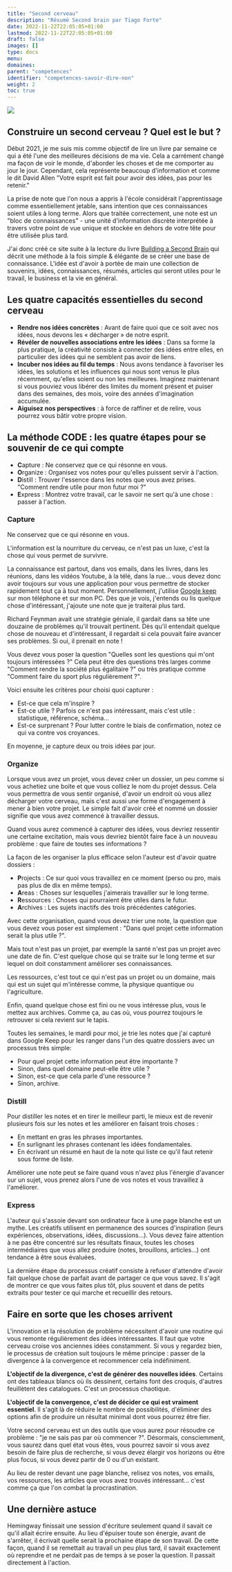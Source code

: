 ```yaml
---
title: "Second cerveau"
description: "Résumé Second brain par Tiago Forte"
date: 2022-11-22T22:05:05+01:00
lastmod: 2022-11-22T22:05:05+01:00
draft: false
images: []
type: docs
menu:
domaines:
parent: "competences"
identifier: "competences-savoir-dire-non"
weight: 2
toc: true
---
```


<a href="https://www.amazon.fr/dp/B09MDNDYYF?&linkCode=li2&tag=blog-straumat-21&linkId=10d5fbc7befd628292d2f1dd34638b24&language=fr_FR&ref_=as_li_ss_il" target="_blank"><img border="0" src="//ws-eu.amazon-adsystem.com/widgets/q?_encoding=UTF8&ASIN=B09MDNDYYF&Format=_SL160_&ID=AsinImage&MarketPlace=FR&ServiceVersion=20070822&WS=1&tag=blog-straumat-21&language=fr_FR" ></a><img src="https://ir-fr.amazon-adsystem.com/e/ir?t=blog-straumat-21&language=fr_FR&l=li2&o=8&a=B09MDNDYYF" width="1" height="1" border="0" alt="" style="border:none !important; margin:0px !important;" />

## Construire un second cerveau ? Quel est le but ?

Début 2021, je me suis mis comme objectif de lire un livre par semaine ce qui a été l'une des meilleures décisions de ma
vie. Cela a carrément changé ma façon de voir le monde, d'aborder les choses et de me comporter au jour le jour.
Cependant, cela représente beaucoup d'information et comme le dit David Allen "Votre esprit est fait pour avoir des
idées, pas pour les retenir."

La prise de note que l'on nous a appris à l'école considérait l'apprentissage comme essentiellement jetable, sans
intention que ces connaissances soient utiles à long terme. Alors que traitée correctement, une note est un "bloc de
connaissances" - une unité d'information discrète interprétée à travers votre point de vue unique et stockée en dehors
de votre tête pour être utilisée plus tard.

J'ai donc créé ce site suite à la lecture du livre [Building a Second Brain](https://amzn.to/3LQCulw) qui décrit une
méthode à la fois simple & élégante de se créer une base de connaissance. L'idée est d'avoir à portée de main une
collection de souvenirs, idées, connaissances, résumés, articles qui seront utiles pour le travail, le business et la
vie en général.

## Les quatre capacités essentielles du second cerveau

- **Rendre nos idées concrètes** : Avant de faire quoi que ce soit avec nos idées, nous devons les « décharger » de
  notre esprit.
- **Révéler de nouvelles associations entre les idées** : Dans sa forme la plus pratique, la créativité consiste à
  connecter des idées entre elles, en particulier des idées qui ne semblent pas avoir de liens.
- **Incuber nos idées au fil du temps** : Nous avons tendance à favoriser les idées, les solutions et les influences qui
  nous sont venus le plus récemment, qu'elles soient ou non les meilleures. Imaginez maintenant si vous pouviez vous
  libérer des limites du moment présent et puiser dans des semaines, des mois, voire des années d'imagination accumulée.
- **Aiguisez nos perspectives** : à force de raffiner et de relire, vous pourrez vous bâtir votre propre vision.

## La méthode CODE : les quatre étapes pour se souvenir de ce qui compte

- **C**apture : Ne conservez que ce qui résonne en vous.
- **O**rganize : Organisez vos notes pour qu'elles puissent servir à l'action.
- **D**istill : Trouver l'essence dans les notes que vous avez prises. "Comment rendre utile pour mon futur moi ?"
- **E**xpress : Montrez votre travail, car le savoir ne sert qu'à une chose : passer à l'action.

### Capture

Ne conservez que ce qui résonne en vous.

L'information est la nourriture du cerveau, ce n'est pas un luxe, c'est la chose qui vous permet de survivre.

La connaissance est partout, dans vos emails, dans les livres, dans les réunions, dans les vidéos Youtube, à la télé,
dans la rue... vous devez donc avoir toujours sur vous une application pour vous permettre de stocker rapidement tout ça
à tout moment. Personnellement, j'utilise [Google keep](https://keep.google.com/) sur mon téléphone et sur mon PC. Dès
que je vois, j'entends ou lis quelque chose d'intéressant, j'ajoute une note que je traiterai plus tard.

Richard Feynman avait une stratégie géniale, il gardait dans sa tête une douzaine de problèmes qu'il trouvait pertinent.
Dès qu'il entendait quelque chose de nouveau et d'intéressant, il regardait si cela pouvait faire avancer ses problèmes.
Si oui, il prenait en note !

Vous devez vous poser la question "Quelles sont les questions qui m'ont toujours intéressées ?" Cela peut être des
questions très larges comme "Comment rendre la société plus égalitaire ?" ou très pratique comme "Comment faire du sport
plus régulièrement ?".

Voici ensuite les critères pour choisi quoi capturer :

- Est-ce que cela m'inspire ?
- Est-ce utile ? Parfois ce n'est pas intéressant, mais c'est utile : statistique, référence, schéma...
- Est-ce surprenant ? Pour lutter contre le biais de confirmation, notez ce qui va contre vos croyances.

En moyenne, je capture deux ou trois idées par jour.

### Organize

Lorsque vous avez un projet, vous devez créer un dossier, un peu comme si vous achetiez une boite et que vous colliez le
nom du projet dessus. Cela vous permettra de vous sentir organisé, d'avoir un endroit où vous allez décharger votre
cerveau, mais c'est aussi une forme d'engagement à mener à bien votre projet. Le simple fait d'avoir créé et nommé un
dossier signifie que vous avez commencé à travailler dessus.

Quand vous aurez commencé à capturer des idées, vous devriez ressentir une certaine excitation, mais vous devriez
bientôt faire face à un nouveau problème : que faire de toutes ses informations ?

La façon de les organiser la plus efficace selon l'auteur est d'avoir quatre dossiers :

- **P**rojects : Ce sur quoi vous travaillez en ce moment (perso ou pro, mais pas plus de dix en même temps).
- **A**reas : Choses sur lesquelles j'aimerais travailler sur le long terme.
- **R**essources : Choses qui pourraient être utiles dans le futur.
- **A**rchives : Les sujets inactifs des trois précédentes catégories.

Avec cette organisation, quand vous devez trier une note, la question que vous devez vous poser est simplement : "Dans
quel projet cette information serait la plus utile ?".

Mais tout n'est pas un projet, par exemple la santé n'est pas un projet avec une date de fin. C'est quelque chose qui se
traite sur le long terme et sur lequel on doit constamment améliorer ses connaissances.

Les ressources, c'est tout ce qui n'est pas un projet ou un domaine, mais qui est un sujet qui m'intéresse comme, la
physique quantique ou l'agriculture.

Enfin, quand quelque chose est fini ou ne vous intéresse plus, vous le mettez aux archives. Comme ça, au cas où, vous
pourrez toujours le retrouver si cela revient sur le tapis.

Toutes les semaines, le mardi pour moi, je trie les notes que j'ai capturé dans Google Keep pour les ranger dans l'un
des quatre dossiers avec un processus très simple:

- Pour quel projet cette information peut être importante ?
- Sinon, dans quel domaine peut-elle être utile ?
- Sinon, est-ce que cela parle d'une ressource ?
- Sinon, archive.

### Distill

Pour distiller les notes et en tirer le meilleur parti, le mieux est de revenir plusieurs fois sur les notes et les
améliorer en faisant trois choses :

- En mettant en gras les phrases importantes.
- En surlignant les phrases contenant les idées fondamentales.
- En écrivant un résumé en haut de la note qui liste ce qu'il faut retenir sous forme de liste.

Améliorer une note peut se faire quand vous n'avez plus l'énergie d'avancer sur un sujet, vous prenez alors l'une de vos
notes et vous travaillez à l'améliorer.

### Express

L'auteur qui s'assoie devant son ordinateur face à une page blanche est un mythe. Les créatifs utilisent en permanence
des sources d'inspiration (leurs expériences, observations, idées, discussions...). Vous devez faire attention à ne pas
être concentré sur les résultats finaux, toutes les choses intermédiaires que vous allez produire (notes, brouillons,
articles...) ont tendance à être sous évaluées.

La dernière étape du processus créatif consiste à refuser d'attendre d'avoir fait quelque chose de parfait avant de
partager ce que vous savez. Il s'agit de montrer ce que vous faites plus tôt, plus souvent et dans de petits extraits
pour tester ce qui marche et recueillir des retours.

## Faire en sorte que les choses arrivent

L'innovation et la résolution de problème nécessitent d'avoir une routine qui vous remonte régulièrement des idées
intéressantes. Il faut que votre cerveau croise vos anciennes idées constamment. Si vous y regardez bien, le processus
de création suit toujours le même principe : passer de la divergence à la convergence et recommencer cela indéfiniment.

**L'objectif de la divergence, c'est de générer des nouvelles idées**. Certains ont des tableaux blancs où ils
dessinent, certains font des croquis, d'autres feuillètent des catalogues. C'est un processus chaotique.

**L'objectif de la convergence, c'est de décider ce qui est vraiment essentiel**. Il s'agit là de réduire le nombre de
possibilités, d'éliminer des options afin de produire un résultat minimal dont vous pourrez être fier.

Votre second cerveau est un des outils que vous aurez pour résoudre ce problème : "je ne sais pas par où commencer ?".
Désormais, consciemment, vous saurez dans quel état vous êtes, vous pourrez savoir si vous avez besoin de faire plus de
recherche, si vous devez élargir vos horizons ou être plus focus, si vous devez partir de 0 ou d'un existant.

Au lieu de rester devant une page blanche, relisez vos notes, vos emails, vos ressources, les articles que vous avez
trouvés intéressant... c'est comme ça que l'on combat la procrastination.

## Une dernière astuce

Hemingway finissait une session d'écriture seulement quand il savait ce qu'il allait écrire ensuite. Au lieu d'épuiser
toute son énergie, avant de s'arrêter, il écrivait quelle serait la prochaine étape de son travail. De cette façon,
quand il se remettait au travail un peu plus tard, il savait exactement où reprendre et ne perdait pas de temps à se
poser la question. Il passait directement à l'action.